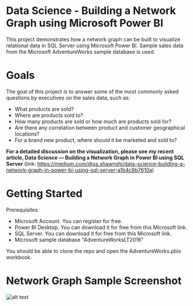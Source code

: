 # Data Science - Building a Network Graph using Microsoft Power BI
This project demonstrates how a network graph can be built to visualize relational data in SQL Server using Microsoft Power BI. Sample sales data from the Microsoft AdventureWorks sample database is used.

# Goals
The goal of this project is to answer some of the most commonly asked questions by executives on the sales data, such as:
* What products are sold?
* Where are products sold to?
* How many products are sold or how much are products sold for?
* Are there any correlation between product and customer geographical locations?
* For a brand new product, where should it be marketed and sold to?

**For a detailed discussion on the visualization, please see my recent article, Data Science — Building a Network Graph in Power BI using SQL Server** (link: https://medium.com/@ss.shawnshi/data-science-building-a-network-graph-in-power-bi-using-sql-server-a1b4c9b7610a)

# Getting Started 

Prerequisites
* Microsoft Account. You can register for free.
* Power BI Desktop. You can download it for free from this Microsoft link.
* SQL Server. You can download it for free from this Microsoft link.
* Microsoft sample database "AdventureWorksLT2016"

You should be able to clone the repo and open the AdventureWorks.pbix workbook.

# Network Graph Sample Screenshot
![alt text](https://miro.medium.com/max/3146/1*kavW59UHx7EnbZhlTdVpSQ.jpeg)
